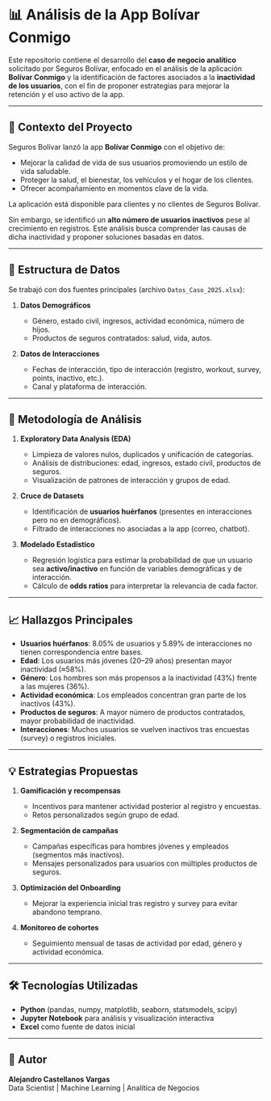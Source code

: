 # 📊 Análisis de la App **Bolívar Conmigo**

Este repositorio contiene el desarrollo del **caso de negocio analítico** solicitado por Seguros Bolívar, enfocado en el análisis de la aplicación **Bolívar Conmigo** y la identificación de factores asociados a la **inactividad de los usuarios**, con el fin de proponer estrategias para mejorar la retención y el uso activo de la app.

---

## 📌 Contexto del Proyecto
Seguros Bolívar lanzó la app **Bolívar Conmigo** con el objetivo de:
- Mejorar la calidad de vida de sus usuarios promoviendo un estilo de vida saludable.  
- Proteger la salud, el bienestar, los vehículos y el hogar de los clientes.  
- Ofrecer acompañamiento en momentos clave de la vida.  

La aplicación está disponible para clientes y no clientes de Seguros Bolívar.

Sin embargo, se identificó un **alto número de usuarios inactivos** pese al crecimiento en registros. Este análisis busca comprender las causas de dicha inactividad y proponer soluciones basadas en datos.

---

## 📂 Estructura de Datos

Se trabajó con dos fuentes principales (archivo `Datos_Caso_2025.xlsx`):
1. **Datos Demográficos**  
   - Género, estado civil, ingresos, actividad económica, número de hijos.  
   - Productos de seguros contratados: salud, vida, autos.  

2. **Datos de Interacciones**  
   - Fechas de interacción, tipo de interacción (registro, workout, survey, points, inactivo, etc.).  
   - Canal y plataforma de interacción.  

---

## 🔎 Metodología de Análisis

1. **Exploratory Data Analysis (EDA)**  
   - Limpieza de valores nulos, duplicados y unificación de categorías.  
   - Análisis de distribuciones: edad, ingresos, estado civil, productos de seguros.  
   - Visualización de patrones de interacción y grupos de edad.  

2. **Cruce de Datasets**  
   - Identificación de **usuarios huérfanos** (presentes en interacciones pero no en demográficos).  
   - Filtrado de interacciones no asociadas a la app (correo, chatbot).  

3. **Modelado Estadístico**  
   - Regresión logística para estimar la probabilidad de que un usuario sea **activo/inactivo** en función de variables demográficas y de interacción.  
   - Cálculo de **odds ratios** para interpretar la relevancia de cada factor.  

---

## 📈 Hallazgos Principales

- **Usuarios huérfanos**: 8.05% de usuarios y 5.89% de interacciones no tienen correspondencia entre bases.  
- **Edad**: Los usuarios más jóvenes (20–29 años) presentan mayor inactividad (≈58%).  
- **Género**: Los hombres son más propensos a la inactividad (43%) frente a las mujeres (36%).  
- **Actividad económica**: Los empleados concentran gran parte de los inactivos (43%).  
- **Productos de seguros**: A mayor número de productos contratados, mayor probabilidad de inactividad.  
- **Interacciones**: Muchos usuarios se vuelven inactivos tras encuestas (survey) o registros iniciales.  

---

## 💡 Estrategias Propuestas

1. **Gamificación y recompensas**  
   - Incentivos para mantener actividad posterior al registro y encuestas.  
   - Retos personalizados según grupo de edad.

2. **Segmentación de campañas**  
   - Campañas específicas para hombres jóvenes y empleados (segmentos más inactivos).  
   - Mensajes personalizados para usuarios con múltiples productos de seguros.  

3. **Optimización del Onboarding**  
   - Mejorar la experiencia inicial tras registro y survey para evitar abandono temprano.  

4. **Monitoreo de cohortes**  
   - Seguimiento mensual de tasas de actividad por edad, género y actividad económica.  

---

## 🛠️ Tecnologías Utilizadas
- **Python** (pandas, numpy, matplotlib, seaborn, statsmodels, scipy)  
- **Jupyter Notebook** para análisis y visualización interactiva  
- **Excel** como fuente de datos inicial  


---

## 📢 Autor
**Alejandro Castellanos Vargas**  
Data Scientist | Machine Learning | Analítica de Negocios  
